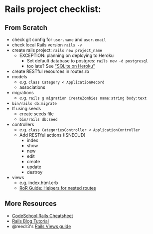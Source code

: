 # Rails project checklist:

## From Scratch
- check git config for `user.name` and `user.email`
- check local Rails version `rails -v`
- create rails project: `rails new project_name`
  - EXCEPTION: planning on deploying to Heroku
    - Set default database to postgres: `rails new -d postgresql`
    - too late? See ["SQLite on Heroku"](https://devcenter.heroku.com/articles/sqlite3)
- create RESTful resources in routes.rb
- models
  - e.g. `class Category < ApplicationRecord`
  - associations
- migrations
  - e.g. `rails g migration CreateZombies name:string body:text`
- `bin/rails db:migrate`
- If using seeds
  - create seeds file
  - `bin/rails db:seed`
- controllers
  - e.g. `class CategoriesController < ApplicationController`
  - Add RESTful actions (ISNECUD)
    - index
    - show
    - new
    - edit
    - create
    - update
    - destroy
- views
  - e.g. index.html.erb
  - [RoR Guide: Helpers for nested routes](http://guides.rubyonrails.org/routing.html#controller-namespaces-and-routing)

## More Resources
- [CodeSchool Rails Cheatsheet](http://courseware.codeschool.com/rails_for_zombies_2_cheatsheets.pdf)
- [Rails Blog Tutorial](http://guides.rubyonrails.org/getting_started.html)
- @reedr3's [Rails Views guide](https://docs.google.com/presentation/d/1YnQ60gS43gvF4rlrQBIGzItQXdptHyHJgJ3au4zJLVU/edit#slide=id.g16a951c5c0_0_58)
